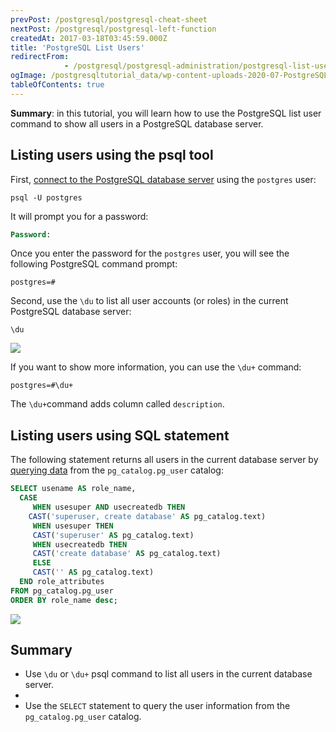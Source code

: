 ```yaml
---
prevPost: /postgresql/postgresql-cheat-sheet
nextPost: /postgresql/postgresql-left-function
createdAt: 2017-03-18T03:45:59.000Z
title: 'PostgreSQL List Users'
redirectFrom: 
            - /postgresql/postgresql-administration/postgresql-list-users
ogImage: /postgresqltutorial_data/wp-content-uploads-2020-07-PostgreSQL-List-User-Example-1.png
tableOfContents: true
---
```



**Summary**: in this tutorial, you will learn how to use the PostgreSQL list user command to show all users in a PostgreSQL database server.

## Listing users using the psql tool

First, [connect to the PostgreSQL database server](/postgresql/postgresql-jdbc/connecting-to-postgresql-database) using the `postgres` user:

```
psql -U postgres
```

It will prompt you for a password:

```sql
Password:
```

Once you enter the password for the `postgres` user, you will see the following PostgreSQL command prompt:

```
postgres=#
```

Second, use the `\du` to list all user accounts (or roles) in the current PostgreSQL database server:

```
\du
```

![](/postgresqltutorial_data/wp-content-uploads-2020-07-PostgreSQL-List-User-Example-1.png)

If you want to show more information, you can use the `\du+` command:

```
postgres=#\du+
```

The `\du+`command adds column called `description`.

## Listing users using SQL statement

The following statement returns all users in the current database server by [querying data](/postgresql/postgresql-select) from the `pg_catalog.pg_user` catalog:

```sql
SELECT usename AS role_name,
  CASE
     WHEN usesuper AND usecreatedb THEN
    CAST('superuser, create database' AS pg_catalog.text)
     WHEN usesuper THEN
     CAST('superuser' AS pg_catalog.text)
     WHEN usecreatedb THEN
     CAST('create database' AS pg_catalog.text)
     ELSE
     CAST('' AS pg_catalog.text)
  END role_attributes
FROM pg_catalog.pg_user
ORDER BY role_name desc;
```

![](/postgresqltutorial_data/wp-content-uploads-2020-07-PostgreSQL-List-User-Using-SQL-example.png)

## Summary

- Use `\du` or `\du+` psql command to list all users in the current database server.
-
- Use the `SELECT` statement to query the user information from the `pg_catalog.pg_user` catalog.
